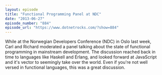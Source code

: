 ```yaml
---
layout: episode
title: "Functional Programming Panel at NDC"
date: "2013-06-27"
episode_number: "884"
episode_url: "https://www.dotnetrocks.com/?show=884"
---
```


While at the Norwegian Developers Conference (NDC) in Oslo last week, Carl and Richard moderated a panel talking about the state of functional programming in mainstream development. The discussion reached back in time to languages like Haskell and Erlang, and looked forward at JavaScript and it's vector to seemingly take over the world. Even if you're not well versed in functional languages, this was a great discussion.
